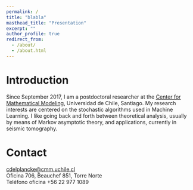 ```yaml
---
permalink: /
title: "blabla"
masthead_title: "Presentation"
excerpt: ""
author_profile: true
redirect_from: 
  - /about/
  - /about.html
---
```


# Introduction

Since September 2017, I am a postdoctoral researcher at the [Center for Mathematical Modeling](http://www.cmm.uchile.cl/), Universidad de Chile, Santiago. My  research interests are centered on the stochastic algorithms used in Machine Learning. I like going back and forth between theoretical analysis, usually by means of Markov asymptotic theory, and applications, currently in seismic tomography.

# Contact

cdelplancke@cmm.uchile.cl   
Oficina 706, Beauchef 851, Torre Norte    
Teléfono oficina +56 22 977 1089
